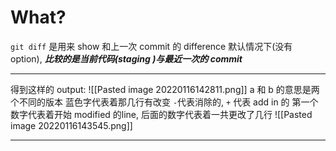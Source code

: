 # What?
`git diff` 是用来 show 和上一次 commit 的 difference
默认情况下(没有 option), ___比较的是当前代码(staging )与最近一次的 commit___
___
得到这样的 output:
![[Pasted image 20220116142811.png]]
a 和 b 的意思是两个不同的版本
蓝色字代表着那几行有改变
`-`代表消除的, 	`+` 代表 add in 的
第一个数字代表着开始 modified 的line, 后面的数字代表着一共更改了几行
![[Pasted image 20220116143545.png]]
___
